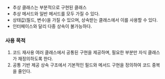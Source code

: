 
- 추상 클래스는 부분적으로 구현된 클래스
- 추상 메서드와 일반 메서드를 모두 가질 수 있다.
- 상태값(필드, 변수)을 가질 수 있으며, 상속받는 클래스에서 이를 사용할 수 있다.
- 인터페이스와 달리 다중 상속이 불가능하다.

### 사용 목적
1. 코드 재사용
	여러 클래스에서 공통된 구현을 제공하며, 필요한 부분만 자식 클래스가 재정의하도록 한다.
2. 공통 기반 제공
	상속 구조에서 기본적인 필드와 메서드 구현을 정의하여 코드 중복을 줄인다.

